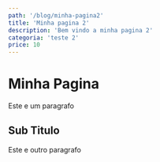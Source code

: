 ```yaml
---
path: '/blog/minha-pagina2'
title: 'Minha pagina 2'
description: 'Bem vindo a minha pagina 2'
categoria: 'teste 2'
price: 10
---
```


# Minha Pagina

Este e um paragrafo 

## Sub Titulo

Este e outro paragrafo